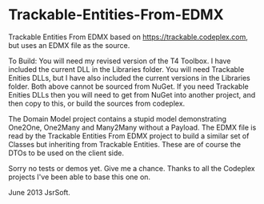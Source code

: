 Trackable-Entities-From-EDMX
============================

Trackable Entities From EDMX based on https://trackable.codeplex.com, but uses an EDMX file as the source.

To Build:
You will need my revised version of the T4 Toolbox. I have included the current DLL in the Libraries folder.
You will need Trackable Enities DLLs, but I have also included the current versions in the Libraries folder.
Both above cannot be sourced from NuGet.
If you need Trackable Enities DLLs then you will need to get from NuGet into another project, and then copy to this, or build the sources from codeplex.

The Domain Model project contains a stupid model demonstrating One2One, One2Many and Many2Many without a Payload.
The EDMX file is read by the Trackable Entities From EDMX project to build a similar set of Classes but inheriting from Trackable Entities. 
These are of course the DTOs to be used on the client side.

Sorry no tests or demos yet. Give me a chance.
Thanks to all the Codeplex projects I've been able to base this one on.

June 2013
JsrSoft.


